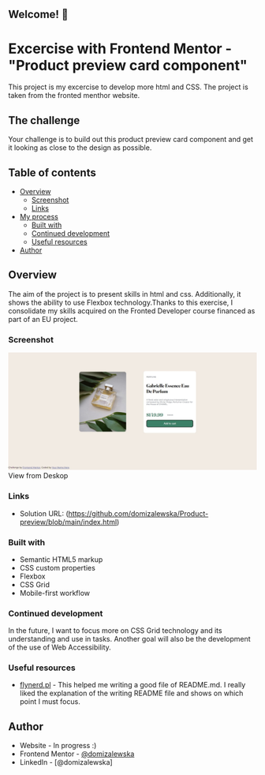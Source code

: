 
## Welcome! 👋


# Excercise with Frontend Mentor - "Product preview card component"

This project is my excercise to develop more html and CSS. The project is taken from the fronted menthor website.
 
 ## The challenge

Your challenge is to build out this product preview card component and get it looking as close to the design as possible.


## Table of contents

- [Overview](#overview)
  - [Screenshot](#screenshot)
  - [Links](#links)
- [My process](#my-process)
  - [Built with](#built-with)
  - [Continued development](#continued-development)
  - [Useful resources](#useful-resources)
- [Author](#author)


## Overview
The aim of the project is to present skills in html and css. Additionally, it shows the ability to use Flexbox technology.Thanks to this exercise, I consolidate my skills acquired on the Fronted Developer course financed as part of an EU project.

### Screenshot

![](./Screenshots/Opera%20Zrzut%20ekranu_2023-04-02_190108_index.html.jpg)
View from Deskop

### Links

- Solution URL: (https://github.com/domizalewska/Product-preview/blob/main/index.html)

### Built with

- Semantic HTML5 markup
- CSS custom properties
- Flexbox
- CSS Grid
- Mobile-first workflow

### Continued development


In the future, I want to focus more on CSS Grid technology and its understanding and use in tasks. Another goal will also be the development of the use of Web Accessibility.


### Useful resources

- [flynerd.pl](https://www.flynerd.pl/2018/06/jak-napisac-dobre-readme-projektu-na-githubie.html) - This helped me writing a good file of README.md. I really liked the explanation of the writing README file and shows on which point I must focus.



## Author

- Website - In progress :)
- Frontend Mentor - [@domizalewska](https://www.frontendmentor.io/profile/domizalewska)
- LinkedIn - [@domizalewska]
